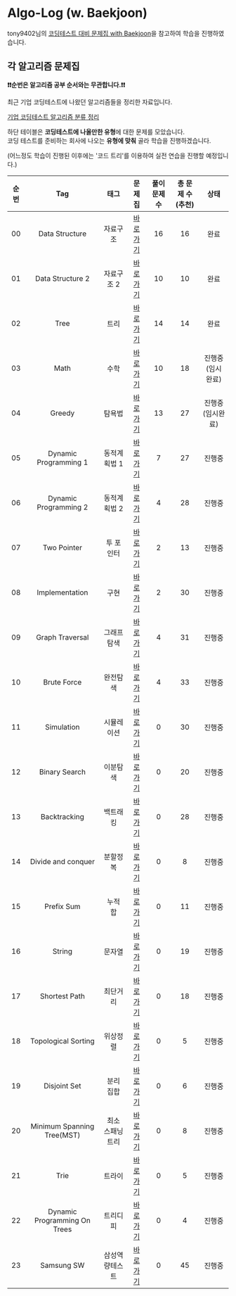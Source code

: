 # Algo-Log (w. Baekjoon)

tony9402님의 [코딩테스트 대비 문제집 with Baekjoon](https://github.com/tony9402/baekjoon)을 참고하여 학습을 진행하였습니다.

## 각 알고리즘 문제집

**❗️❗️순번은 알고리즘 공부 순서와는 무관합니다.❗️❗️**

최근 기업 코딩테스트에 나왔던 알고리즘들을 정리한 자료입니다.

[기업 코딩테스트 알고리즘 분류 정리](./CodingTest.md)

하단 테이블은 **코딩테스트에 나올만한 유형**에 대한 문제를 모았습니다.  
코딩 테스트를 준비하는 회사에 나오는 **유형에 맞춰** 골라 학습을 진행하겠습니다.

(어느정도 학습이 진행된 이후에는 '코드 트리'를 이용하여 실전 연습을 진행할 예정입니다.)

| 순번 |             Tag              |       태그       |                   문제집                   | 풀이 문제 수 | 총 문제 수(추천) |       상태        |
| :--: | :--------------------------: | :--------------: | :----------------------------------------: | :----------: | :--------------: | :---------------: |
|  00  |        Data Structure        |     자료구조     |        [바로가기](./data_structure)        |      16      |        16        |       완료        |
|  01  |       Data Structure 2       |    자료구조 2    |       [바로가기](./data_structure2)        |      10      |        10        |       완료        |
|  02  |             Tree             |       트리       |             [바로가기](./tree)             |      14      |        14        |       완료        |
|  03  |             Math             |       수학       |             [바로가기](./math)             |      10      |        18        | 진행중(임시 완료) |
|  04  |            Greedy            |      탐욕법      |            [바로가기](./greedy)            |      13      |        27        | 진행중(임시완료)  |
|  05  |    Dynamic Programming 1     |   동적계획법 1   |    [바로가기](./dynamic_programming_1)     |      7       |        27        |      진행중       |
|  06  |    Dynamic Programming 2     |   동적계획법 2   |    [바로가기](./dynamic_programming_2)     |      4       |        28        |      진행중       |
|  07  |         Two Pointer          |    투 포인터     |         [바로가기](./two_pointer)          |      2       |        13        |      진행중       |
|  08  |        Implementation        |       구현       |        [바로가기](./implementation)        |      2       |        30        |      진행중       |
|  09  |       Graph Traversal        |   그래프 탐색    |       [바로가기](./graph_traversal)        |      4       |        31        |      진행중       |
|  10  |         Brute Force          |     완전탐색     |         [바로가기](./brute_force)          |      4       |        33        |      진행중       |
|  11  |          Simulation          |    시뮬레이션    |          [바로가기](./simulation)          |      0       |        30        |      진행중       |
|  12  |        Binary Search         |     이분탐색     |        [바로가기](./binary_search)         |      0       |        20        |      진행중       |
|  13  |         Backtracking         |     백트래킹     |         [바로가기](./backtracking)         |      0       |        28        |      진행중       |
|  14  |      Divide and conquer      |     분할정복     |      [바로가기](./divide_and_conquer)      |      0       |        8         |      진행중       |
|  15  |          Prefix Sum          |     누적 합      |          [바로가기](./prefix_sum)          |      0       |        11        |      진행중       |
|  16  |            String            |      문자열      |            [바로가기](./string)            |      0       |        19        |      진행중       |
|  17  |        Shortest Path         |     최단거리     |        [바로가기](./shortest_path)         |      0       |        18        |      진행중       |
|  18  |     Topological Sorting      |     위상정렬     |     [바로가기](./topological_sorting)      |      0       |        5         |      진행중       |
|  19  |         Disjoint Set         |    분리 집합     |         [바로가기](./disjoint_set)         |      0       |        6         |      진행중       |
|  20  |  Minimum Spanning Tree(MST)  | 최소 스패닝 트리 |    [바로가기](./minimum_spanning_tree)     |      0       |        8         |      진행중       |
|  21  |             Trie             |      트라이      |             [바로가기](./trie)             |      0       |        5         |      진행중       |
|  22  | Dynamic Programming On Trees |     트리디피     | [바로가기](./dynamic_programming_on_trees) |      0       |        4         |      진행중       |
|  23  |          Samsung SW          |  삼성역량테스트  |          [바로가기](./samsung_sw)          |      0       |        45        |      진행중       |
